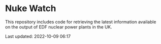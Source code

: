# Nuke Watch

This repository includes code for retrieving the latest information available on the output of EDF nuclear power plants in the UK.

Last updated: 2022-10-09 06:17